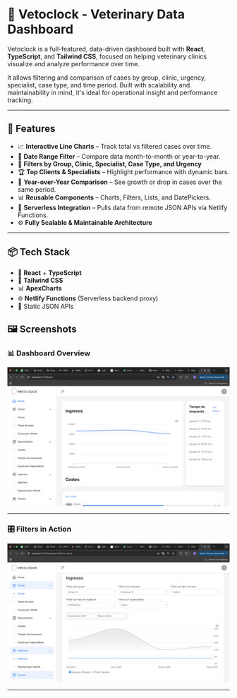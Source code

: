 # 🐾 Vetoclock - Veterinary Data Dashboard

Vetoclock is a full-featured, data-driven dashboard built with **React**, **TypeScript**, and **Tailwind CSS**, focused on helping veterinary clinics visualize and analyze performance over time.

It allows filtering and comparison of cases by group, clinic, urgency, specialist, case type, and time period. Built with scalability and maintainability in mind, it's ideal for operational insight and performance tracking.

---

## 🚀 Features

-   📈 **Interactive Line Charts** – Track total vs filtered cases over time.
-   📅 **Date Range Filter** – Compare data month-to-month or year-to-year.
-   🏥 **Filters by Group, Clinic, Specialist, Case Type, and Urgency**
-   🏆 **Top Clients & Specialists** – Highlight performance with dynamic bars.
-   🔁 **Year-over-Year Comparison** – See growth or drop in cases over the same period.
-   📊 **Reusable Components** – Charts, Filters, Lists, and DatePickers.
-   🔗 **Serverless Integration** – Pulls data from remote JSON APIs via Netlify Functions.
-   ⚙️ **Fully Scalable & Maintainable Architecture**

---

## 📦 Tech Stack

-   🧠 **React** + **TypeScript**
-   💨 **Tailwind CSS**
-   📊 **ApexCharts**
-   🌐 **Netlify Functions** (Serverless backend proxy)
-   📁 Static JSON APIs

## 🖼️ Screenshots

### 📊 Dashboard Overview

![Dashboard Overview](./screenshots/dashboard-overview.png)

---

### 🎛️ Filters in Action

![Filters Demo](./screenshots/filters-demo.png)

---
